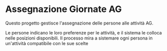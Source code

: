 # Assegnazione Giornate AG

Questo progetto gestisce l'assegnazione delle persone alle attività AG.

Le persone indicano le loro preferenze per le attività, e il sistema le colloca nelle posizioni disponibili. Il processo mira a sistemare ogni persona in un'attività compatibile con le sue scelte